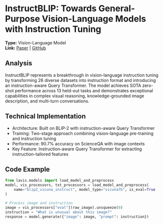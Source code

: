 # InstructBLIP: Towards General-Purpose Vision-Language Models with Instruction Tuning

**Type:** Vision-Language Model  
**Link:** [Paper](https://arxiv.org/abs/2305.06500) | [GitHub](https://github.com/salesforce/LAVIS/tree/main/projects/instructblip)

## Analysis
InstructBLIP represents a breakthrough in vision-language instruction tuning by transforming 26 diverse datasets into instruction format and introducing an instruction-aware Query Transformer. The model achieves SOTA zero-shot performance across 13 held-out tasks and demonstrates exceptional capabilities in complex visual reasoning, knowledge-grounded image description, and multi-turn conversations.

## Technical Implementation
- Architecture: Built on BLIP-2 with instruction-aware Query Transformer
- Training: Two-stage approach combining vision-language pre-training and instruction tuning
- Performance: 90.7% accuracy on ScienceQA with image contexts
- Key Feature: Instruction-aware Query Transformer for extracting instruction-tailored features

## Code Example
```python
from lavis.models import load_model_and_preprocess
model, vis_processors, txt_processors = load_model_and_preprocess(
    name="blip2_vicuna_instruct", model_type="vicuna7b", is_eval=True
)

# Process image and instruction
image = vis_processors["eval"](raw_image).unsqueeze(0)
instruction = "What is unusual about this image?"
response = model.generate({"image": image, "prompt": instruction})
